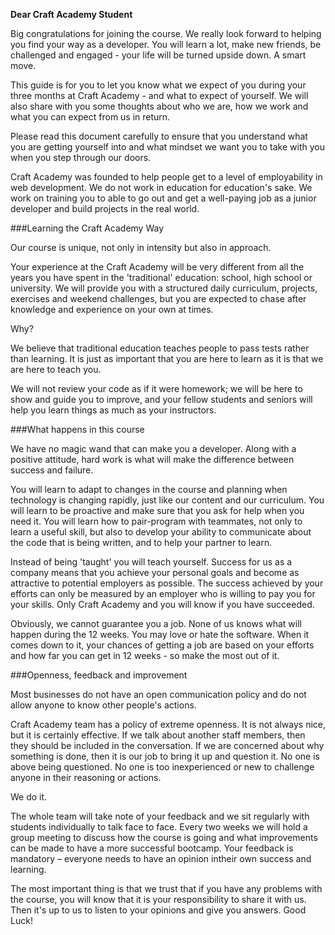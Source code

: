 **Dear Craft Academy Student**

Big congratulations for joining the course. We really look forward to helping you find your way as a developer. You will learn a lot, make new friends, be challenged and engaged - your life will be turned upside down. A smart move.

This guide is for you to let you know what we expect of you during your three months at Craft Academy - and what to expect of yourself. We will also share with you some thoughts about who we are, how we work and what you can expect from us in return.

Please read this document carefully to ensure that you understand what you are getting yourself into and what mindset we want you to take with you when you step through our doors.

Craft Academy was founded to help people get to a level of employability in web development. We do not work in education for education's sake. We work on training you to able to go out and get a well-paying job as a junior developer and build projects in the real world.

###Learning the Craft Academy Way

Our course is unique, not only in intensity but also in approach.

Your experience at the Craft Academy will be very different from all the years you have spent in the 'traditional' education: school, high school or university. We will provide you with a structured daily curriculum, projects, exercises and weekend challenges, but you are expected to chase after knowledge and experience on your own at times.

Why?

We believe that traditional education teaches people to pass tests rather than learning. It is just as important that you are here to learn as it is that we are here to teach you.

We will not review your code as if it were homework; we will be here to show and guide you to improve, and your fellow students and seniors will help you learn things as much as your instructors.

###What happens in this course

We have no magic wand that can make you a developer. Along with a positive attitude, hard work is what will make the difference between success and failure.

You will learn to adapt to changes in the course and planning when technology is changing rapidly, just like our content and our curriculum. You will learn to be proactive and make sure that you ask for help when you need it. You will learn how to pair-program with teammates, not only to learn a useful skill, but also to develop your ability to communicate about the code that is being written, and to help your partner to learn.

Instead of being 'taught' you will teach yourself. Success for us as a company means that you achieve your personal goals and become as attractive to potential employers as possible. The success achieved by your efforts can only be measured by an employer who is willing to pay you for your skills. Only Craft Academy and you will know if you have succeeded.

Obviously, we cannot guarantee you a job. None of us knows what will happen during the 12 weeks. You may love or hate the software. When it comes down to it, your chances of getting a job are based on your efforts and how far you can get in 12 weeks - so make the most out of it.


###Openness, feedback and improvement

Most businesses do not have an open communication policy and do not allow anyone to know other people's actions.

Craft Academy team has a policy of extreme openness. It is not always nice, but it is certainly effective. If we talk about another staff members, then they should be included in the conversation. If we are concerned about why something is done, then it is our job to bring it up and question it. No one is above being questioned. No one is too inexperienced or new to challenge anyone in their reasoning or actions.

We do it.

The whole team will take note of your feedback and we sit regularly with students individually to talk face to face. Every two weeks we will hold a group meeting to discuss how the course is going and what improvements can be made to have a more successful bootcamp. Your feedback is mandatory – everyone needs to have an opinion intheir own success and learning.

The most important thing is that we trust that if you have any problems with the course, you will know that it is your responsibility to share it with us. Then it's up to us to listen to your opinions and give you answers. Good Luck!

